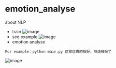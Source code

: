 # emotion_analyse
 about NLP
 * train
![image](https://github.com/jinzitian/emotion_analyse/tree/master/image/train.png)
 * see example
![image](https://github.com/jinzitian/emotion_analyse/tree/master/image/example.png)
 * emotion analyse

 ```
 For example：python main.py 这家店真的很好，味道棒极了
 ```
![image](https://github.com/jinzitian/emotion_analyse/tree/master/image/sentence.png)
